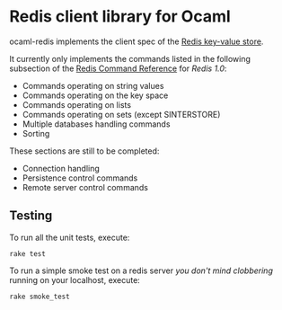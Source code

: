 Redis client library for Ocaml
==============================

ocaml-redis implements the client spec of the [Redis key-value store](http://code.google.com/p/redis/).

It currently only implements the commands listed in the following subsection of the [Redis Command Reference](http://code.google.com/p/redis/wiki/CommandReference) for *Redis 1.0*:

* Commands operating on string values
* Commands operating on the key space
* Commands operating on lists
* Commands operating on sets (except SINTERSTORE)
* Multiple databases handling commands
* Sorting

These sections are still to be completed:

* Connection handling
* Persistence control commands
* Remote server control commands

Testing
-------

To run all the unit tests, execute:

    rake test

To run a simple smoke test on a redis server *you don't mind clobbering* running on your localhost, execute:

    rake smoke_test

